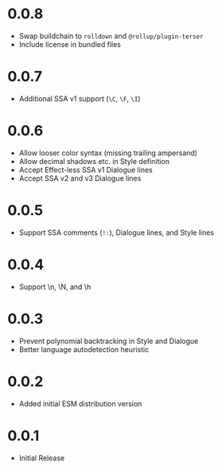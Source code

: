 # 0.0.8

- Swap buildchain to `rolldown` and `@rollup/plugin-terser`
- Include license in bundled files

# 0.0.7

- Additional SSA v1 support (`\C`, `\F`, `\I`)

# 0.0.6

- Allow looser color syntax (missing trailing ampersand)
- Allow decimal shadows etc. in Style definition
- Accept Effect-less SSA v1 Dialogue lines
- Accept SSA v2 and v3 Dialogue lines

# 0.0.5

- Support SSA comments (`!:`), Dialogue lines, and Style lines

# 0.0.4

- Support \\n, \\N, and \\h

# 0.0.3

- Prevent polynomial backtracking in Style and Dialogue
- Better language autodetection heuristic

# 0.0.2

- Added initial ESM distribution version

# 0.0.1

- Initial Release
